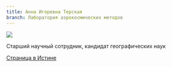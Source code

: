 ```yaml
---
title: Анна Игоревна Терская
branch: Лаборатория аэрокосмических методов
---
```


![](~/assets/images/tai.jpg)

Старший научный сотрудник, кандидат географических наук

[Страница в Истине](https://istina.msu.ru/workers/432595)
